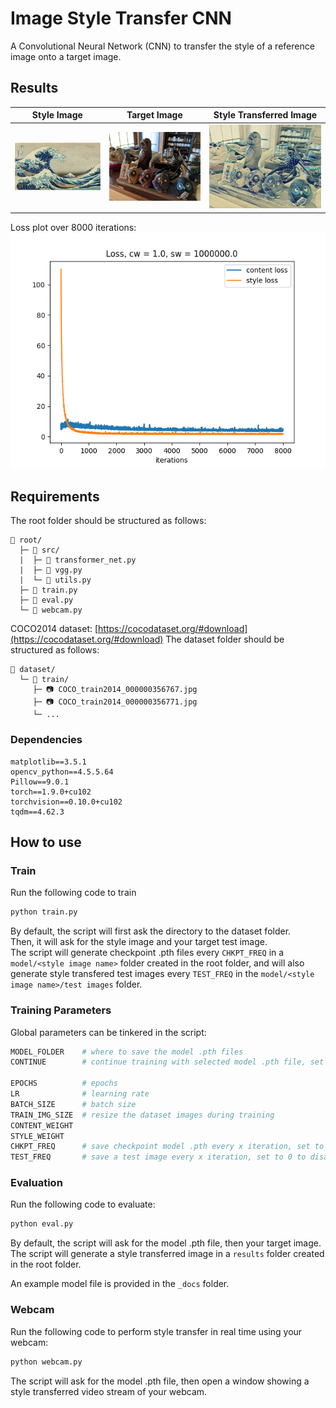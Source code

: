 # Image Style Transfer CNN
A Convolutional Neural Network (CNN) to transfer the style of a reference image onto a target image. 

## Results
| Style Image | Target Image | Style Transferred Image |
|:--:|:--:|:--:|
| ![wave](./_docs/1-style/wave.jpg) | ![owls](./_docs/2-target/owls.jpg) | ![style](_docs/results/owls_wave.jpg) |

Loss plot over 8000 iterations:  
![loss](_docs/loss_plot.png)  

## Requirements
The root folder should be structured as follows:
```
📁 root/
  ├─ 📁 src/
  |  ├─ 📄 transformer_net.py
  |  ├─ 📄 vgg.py
  |  └─ 📄 utils.py
  ├─ 📄 train.py
  ├─ 📄 eval.py
  └─ 📄 webcam.py
```

COCO2014 dataset: [https://cocodataset.org/#download](https://cocodataset.org/#download)
The dataset folder should be structured as follows:
```
📁 dataset/
  └─ 📁 train/
     ├─ 📷 COCO_train2014_000000356767.jpg
     ├─ 📷 COCO_train2014_000000356771.jpg
     └─ ...
```

### Dependencies  
```
matplotlib==3.5.1
opencv_python==4.5.5.64
Pillow==9.0.1
torch==1.9.0+cu102
torchvision==0.10.0+cu102
tqdm==4.62.3
```

## How to use
### Train
Run the following code to train  
```bash
python train.py
```

By default, the script will first ask the directory to the dataset folder.  
Then, it will ask for the style image and your target test image.  
The script will generate checkpoint .pth files every `CHKPT_FREQ` in a `model/<style image name>` folder created in the root folder, and will also generate style transfered test images every `TEST_FREQ` in the `model/<style image name>/test images` folder.

### Training Parameters
Global parameters can be tinkered in the script:
```python
MODEL_FOLDER    # where to save the model .pth files
CONTINUE        # continue training with selected model .pth file, set to None to disable

EPOCHS          # epochs
LR              # learning rate
BATCH_SIZE      # batch size
TRAIN_IMG_SIZE  # resize the dataset images during training
CONTENT_WEIGHT
STYLE_WEIGHT
CHKPT_FREQ      # save checkpoint model .pth every x iteration, set to 0 to disable checkpoints
TEST_FREQ       # save a test image every x iteration, set to 0 to disable test images
```

### Evaluation
Run the following code to evaluate:  
```bash
python eval.py
```

By default, the script will ask for the model .pth file, then your target image.
The script will generate a style transferred image in a `results` folder created in the root folder.

An example model file is provided in the `_docs` folder.

### Webcam
Run the following code to perform style transfer in real time using your webcam:  
```bash
python webcam.py
```

The script will ask for the model .pth file, then open a window showing a style transferred video stream of your webcam.